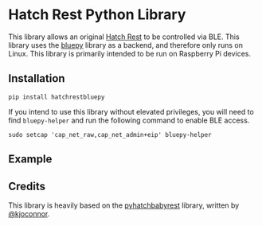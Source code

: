 # Hatch Rest Python Library
This library allows an original [Hatch Rest](https://www.hatch.co/rest) to be controlled via BLE. This library uses the [bluepy](https://github.com/IanHarvey/bluepy) library as a backend, and therefore only runs on Linux. This library is primarily intended to be run on Raspberry Pi devices.
## Installation
```
pip install hatchrestbluepy
```
If you intend to use this library without elevated privileges, you will need to find `bluepy-helper` and run the following command to enable BLE access.
```
sudo setcap 'cap_net_raw,cap_net_admin+eip' bluepy-helper
```
## Example

## Credits
This library is heavily based on the [pyhatchbabyrest](https://github.com/kjoconnor/pyhatchbabyrest) library, written by [@kjoconnor](https://github.com/kjoconnor).
